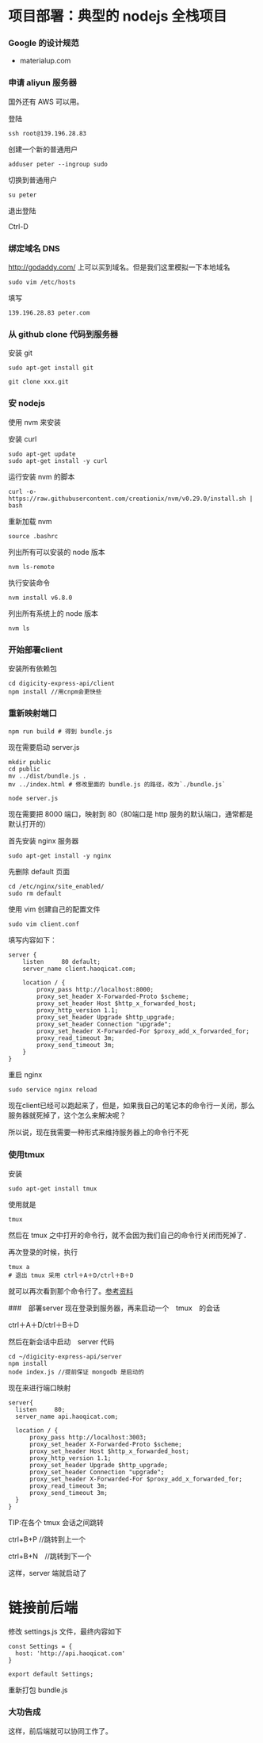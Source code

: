 # 项目部署：典型的 nodejs 全栈项目

### Google 的设计规范

- materialup.com


### 申请 aliyun 服务器

国外还有 AWS 可以用。


登陆

```
ssh root@139.196.28.83
```

创建一个新的普通用户

```
adduser peter --ingroup sudo
```

切换到普通用户

```
su peter
```

退出登陆

Ctrl-D


### 绑定域名 DNS

http://godaddy.com/ 上可以买到域名。但是我们这里模拟一下本地域名

```
sudo vim /etc/hosts
```

填写

```
139.196.28.83 peter.com
```

### 从 github clone 代码到服务器

安装 git

```
sudo apt-get install git
```


```
git clone xxx.git
```


### 安 nodejs

使用 nvm 来安装

安装 curl

```
sudo apt-get update
sudo apt-get install -y curl
```

运行安装 nvm 的脚本

```
curl -o- https://raw.githubusercontent.com/creationix/nvm/v0.29.0/install.sh | bash
```

重新加载 nvm

```
source .bashrc
```

列出所有可以安装的 node 版本

```
nvm ls-remote
```

执行安装命令

```
nvm install v6.8.0
```

列出所有系统上的 node 版本

```
nvm ls
```
### 开始部署client

安装所有依赖包
```
cd digicity-express-api/client
npm install //用cnpm会更快些
```
### 重新映射端口

```
npm run build # 得到 bundle.js
```

现在需要启动 server.js

```
mkdir public
cd public
mv ../dist/bundle.js .
mv ../index.html # 修改里面的 bundle.js 的路径，改为`./bundle.js`
```

```
node server.js
```

现在需要把 8000 端口，映射到 80（80端口是 http 服务的默认端口，通常都是默认打开的）

首先安装 nginx 服务器

```
sudo apt-get install -y nginx
```

先删除 default 页面

```
cd /etc/nginx/site_enabled/
sudo rm default
```

使用 vim 创建自己的配置文件

```
sudo vim client.conf
```

填写内容如下：

```
server {
    listen     80 default;
    server_name client.haoqicat.com;

    location / {
        proxy_pass http://localhost:8000;
        proxy_set_header X-Forwarded-Proto $scheme;
        proxy_set_header Host $http_x_forwarded_host;
        proxy_http_version 1.1;
        proxy_set_header Upgrade $http_upgrade;
        proxy_set_header Connection "upgrade";
        proxy_set_header X-Forwarded-For $proxy_add_x_forwarded_for;
        proxy_read_timeout 3m;
        proxy_send_timeout 3m;
    }
}
```

重启 nginx

```
sudo service nginx reload
```
现在client已经可以跑起来了，但是，如果我自己的笔记本的命令行一关闭，那么服务器就死掉了，这个怎么来解决呢？

所以说，现在我需要一种形式来维持服务器上的命令行不死

### 使用tmux
安装
```
sudo apt-get install tmux
```
使用就是
```
tmux
```
然后在 tmux 之中打开的命令行，就不会因为我们自己的命令行关闭而死掉了．

再次登录的时候，执行

```
tmux a
# 退出 tmux 采用 ctrl＋A＋D/ctrl＋B＋D
```

就可以再次看到那个命令行了。[参考资料](http://haoduoshipin.com/v/41)

###　部署server
现在登录到服务器，再来启动一个　tmux　的会话

ctrl＋A＋D/ctrl＋B＋D

然后在新会话中启动　server 代码　
```
cd ~/digicity-express-api/server
npm install
node index.js //提前保证 mongodb 是启动的
```
现在来进行端口映射

```
server{
  listen     80;
  server_name api.haoqicat.com;

  location / {
      proxy_pass http://localhost:3003;
      proxy_set_header X-Forwarded-Proto $scheme;
      proxy_set_header Host $http_x_forwarded_host;
      proxy_http_version 1.1;
      proxy_set_header Upgrade $http_upgrade;
      proxy_set_header Connection "upgrade";
      proxy_set_header X-Forwarded-For $proxy_add_x_forwarded_for;
      proxy_read_timeout 3m;
      proxy_send_timeout 3m;
  }
}
```
TIP:在各个 tmux 会话之间跳转

ctrl+B+P //跳转到上一个

ctrl+B+N　//跳转到下一个

这样，server 端就启动了


# 链接前后端

修改 settings.js 文件，最终内容如下

```
const Settings = {
  host: 'http://api.haoqicat.com'
}

export default Settings;
```

重新打包 bundle.js


### 大功告成

这样，前后端就可以协同工作了。
